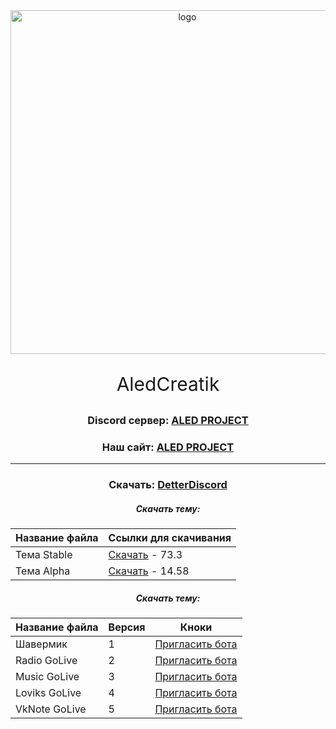 <div id="logo" align="center">
<img src="https://i.imgur.com/0RGA4mn.png" alt="logo" style="width:550px;height:auto"> 
<p align="center" style="font-size:30px">AledCreatik</p>

### Discord сервер: [ALED PROJECT](https://discord.gg/5BM4XD3qxM)
### Наш сайт: [ALED PROJECT](https://aledproject.github.io)
---

### Скачать: [DetterDiscord](https://BetterDiscord.app)
##### Скачать тему: 
Название файла | Ссылки для скачивания
------------ | -------------
Тема Stable | [Скачать](https://github.com/ALEDPROJECT/ALED-THEME/releases/download/R-Stable/aledproject-relese.theme.css) - 73.3
Тема Alpha  | [Скачать](https://github.com/ALEDPROJECT/ALED-THEME/releases/download/A-14.58/aledproject-alpha.theme.css) - 14.58

##### Скачать тему: 
Название файла | Версия | Кноки
------------ | ------------- | -------------
Шавермик      | 1 | [Пригласить бота](https://github.com/ALEDPROJECT/ALED-THEME/releases/download/R-Stable/aledproject-relese.theme.css)
Radio GoLive  | 2 | [Пригласить бота](https://github.com/ALEDPROJECT/ALED-THEME/releases/download/A-14.58/aledproject-alpha.theme.css)
Music GoLive  | 3 | [Пригласить бота](https://github.com/ALEDPROJECT/ALED-THEME/releases/download/A-14.58/aledproject-alpha.theme.css)
Loviks GoLive | 4 | [Пригласить бота](https://github.com/ALEDPROJECT/ALED-THEME/releases/download/A-14.58/aledproject-alpha.theme.css)
VkNote GoLive | 5 | [Пригласить бота](https://github.com/ALEDPROJECT/ALED-THEME/releases/download/A-14.58/aledproject-alpha.theme.css)
